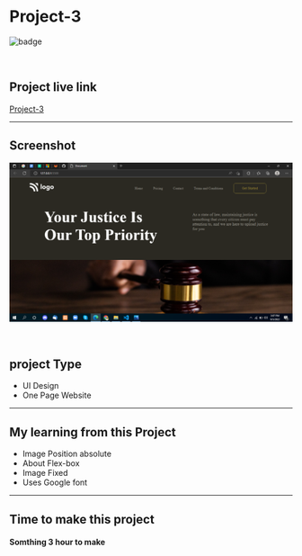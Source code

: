 # Project-3


![badge](https://img.shields.io/badge/Technologies-HTML/CSS-green)

<br>

## Project live link
[Project-3](# "Not yet")

<hr>

## Screenshot
![](./Screenshot.png)

<br>

## project Type
- UI Design
- One Page Website

<hr>

## My learning from this Project
- Image Position absolute
- About Flex-box
- Image Fixed
- Uses Google font

<hr>

## Time to make this project
#### Somthing 3 hour to make

